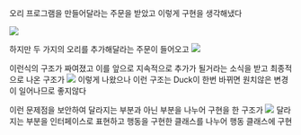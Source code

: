 오리 프로그램을 만들어달라는 주문을 받았고 이렇게 구현을 생각해냈다

<img src="https://user-images.githubusercontent.com/54605549/120076313-e361a780-c0df-11eb-91b2-a0272e1e402e.jpg">

하지만 두 가지의 오리를 추가해달라는 주문이 들어오고
<img src="https://user-images.githubusercontent.com/54605549/120076314-e3fa3e00-c0df-11eb-9624-fe44985b460c.jpg">

이런식의 구조가 짜여졌고 이를 앞으로 지속적으로 추가가 될거라는 소식을 받고 최종적으로 나온 구조가
<img src="https://user-images.githubusercontent.com/54605549/120076312-e2c91100-c0df-11eb-9cea-731a985e92a6.png">
이렇게 나왔으나 이런 구조는 Duck이 한번 바뀌면 원치않은 변경이 일어나므로 좋지않다

이런 문제점을 보안하여 달라지는 부분과 아닌 부분을 나누어 구현을 한 구조가
<img src="https://user-images.githubusercontent.com/54605549/120076315-e3fa3e00-c0df-11eb-898c-c215d98eff57.jpg">
달라지는 부분을 인터페이스로 표현하고 행동을 구현한 클래스를 나누어 행동 클래스에 구현

